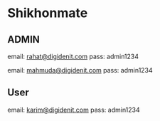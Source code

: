 # Shikhonmate

## ADMIN

email: rahat@digidenit.com
pass: admin1234

email: mahmuda@digidenit.com
pass: admin1234

## User

email: karim@digidenit.com
pass: admin1234
